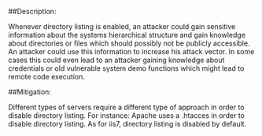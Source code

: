 ##Description:

Whenever directory listing is enabled, an attacker could gain sensitive information about
the systems hierarchical structure and gain knowledge about directories or files which should
possibly not be publicly accessible. An attacker could use this information to
increase his attack vector. In some cases this could even lead to an attacker gaining knowledge about
credentials or old vulnerable system demo functions which might lead to remote code execution.

##Mitigation:

Different types of servers require a different type of approach in order to disable
directory listing. For instance: Apache uses a .htacces in order to disable directory listing.
As for iis7, directory listing is disabled by default.
